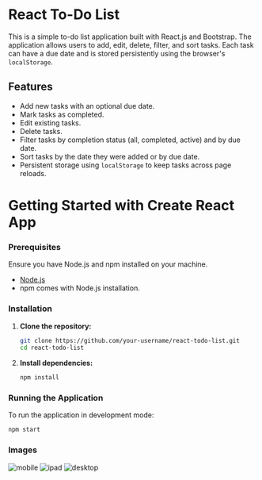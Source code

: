 # React To-Do List

This is a simple to-do list application built with React.js and Bootstrap. The application allows users to add, edit, delete, filter, and sort tasks. Each task can have a due date and is stored persistently using the browser's `localStorage`.

## Features

- Add new tasks with an optional due date.
- Mark tasks as completed.
- Edit existing tasks.
- Delete tasks.
- Filter tasks by completion status (all, completed, active) and by due date.
- Sort tasks by the date they were added or by due date.
- Persistent storage using `localStorage` to keep tasks across page reloads.


# Getting Started with Create React App


### Prerequisites

Ensure you have Node.js and npm installed on your machine.

- [Node.js](https://nodejs.org/en/)
- npm comes with Node.js installation.

### Installation

1. **Clone the repository:**

    ```sh
    git clone https://github.com/your-username/react-todo-list.git
    cd react-todo-list
    ```

2. **Install dependencies:**

    ```sh
    npm install
    ```

### Running the Application

To run the application in development mode:

```sh
npm start
```
### Images

![mobile](https://github.com/harinath02/To-do-App/assets/106722338/8773fd60-9024-42cd-a059-6e2c15c6227d)
![ipad](https://github.com/harinath02/To-do-App/assets/106722338/784ac1eb-edb1-4a6c-bebe-e811ab7f9c3b)
![desktop](https://github.com/harinath02/To-do-App/assets/106722338/7dd327d6-7ae3-44ad-9304-57a521166aa0)
